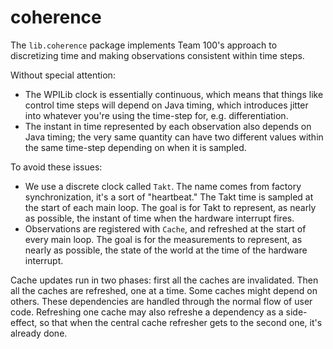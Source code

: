 # coherence

The `lib.coherence` package implements Team 100's approach to discretizing
time and making observations consistent within time steps.

Without special attention:

* The WPILib clock is essentially continuous, which means that things like
  control time steps will depend on Java timing, which introduces jitter
  into whatever you're using the time-step for, e.g. differentiation.
* The instant in time represented by each observation also depends on
  Java timing; the very same quantity can have two different values
  within the same time-step depending on when it is sampled.

To avoid these issues:

* We use a discrete clock called `Takt`.  The name comes from factory
  synchronization, it's a sort of "heartbeat."  The Takt time is
  sampled at the start of each main loop. The goal is for Takt to represent,
  as nearly as possible, the instant of time when the hardware interrupt fires.
* Observations are registered with `Cache`, and refreshed at the
  start of every main loop.  The goal is for the measurements to represent,
  as nearly as possible, the state of the world at the time of the hardware
  interrupt.

Cache updates run in two phases: first all the caches are invalidated.  Then all
the caches are refreshed, one at a time.  Some caches might depend on others.
These dependencies are handled through the normal flow of user code.
Refreshing one cache may also refreshe a dependency as a side-effect, so that
when the central cache refresher gets to the second one, it's already done.